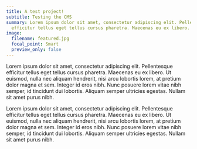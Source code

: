 ```yaml
---
title: A test project!
subtitle: Testing the CMS
summary: Lorem ipsum dolor sit amet, consectetur adipiscing elit. Pellentesque
  efficitur tellus eget tellus cursus pharetra. Maecenas eu ex libero.
image:
  filename: featured.jpg
  focal_point: Smart
  preview_only: false
---
```

Lorem ipsum dolor sit amet, consectetur adipiscing elit. Pellentesque efficitur tellus eget tellus cursus pharetra. Maecenas eu ex libero. Ut euismod, nulla nec aliquam hendrerit, nisi arcu lobortis lorem, at pretium dolor magna et sem. Integer id eros nibh. Nunc posuere lorem vitae nibh semper, id tincidunt dui lobortis. Aliquam semper ultricies egestas. Nullam sit amet purus nibh.

Lorem ipsum dolor sit amet, consectetur adipiscing elit. Pellentesque efficitur tellus eget tellus cursus pharetra. Maecenas eu ex libero. Ut euismod, nulla nec aliquam hendrerit, nisi arcu lobortis lorem, at pretium dolor magna et sem. Integer id eros nibh. Nunc posuere lorem vitae nibh semper, id tincidunt dui lobortis. Aliquam semper ultricies egestas. Nullam sit amet purus nibh.